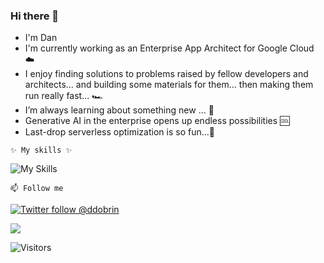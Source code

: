 ### Hi there 👋
- I'm Dan
- I'm currently working as an Enterprise App Architect for Google Cloud ☁️
- I enjoy finding solutions to problems raised by fellow developers and architects... and building some materials for them... then making them run really fast... 🏎
- I’m always learning about something new ... 🌱
- Generative AI in the enterprise opens up endless possibilities 🆒
- Last-drop serverless optimization is so fun...🤔

`✨ My skills ✨`  

![My Skills](https://skillicons.dev/icons?i=java,kotlin,gcp,aws,kubernetes,docker,performance&theme=light)

`📫 Follow me`  

[![Twitter follow @ddobrin](https://img.shields.io/twitter/follow/ddobrin?style=social)](https://twitter.com/ddobrin) &nbsp;

<p align=”center”>
<a href=”LinkedIn profile URL”>
<img src=”https://img.shields.io/badge/LinkedIn-blue?style=flat&logo=linkedin&labelColor=blue">
</a>
</p>

![Visitors](https://api.visitorbadge.io/api/visitors?path=https%3A%2F%2Fgithub.com%2Fddobrins&label=%F0%9F%8F%A1%20visitors&labelColor=%232ccce4&countColor=%23dce775&style=flat-square)
